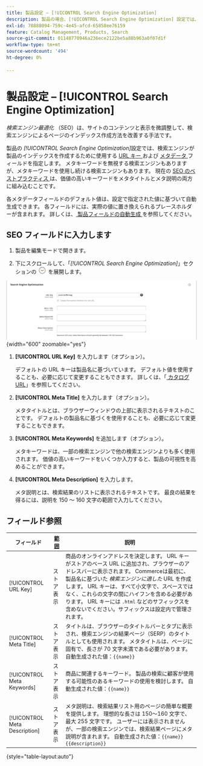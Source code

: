 ```yaml
---
title: 製品設定 – [!UICONTROL Search Engine Optimization]
description: 製品の場合、[!UICONTROL Search Engine Optimization] 設定では、検索エンジンが製品のインデックス作成に使用する URL キーとメタデータを設定します。
exl-id: 78888094-759c-4e45-afcd-65858ee76159
feature: Catalog Management, Products, Search
source-git-commit: 01148770946a236ece2122be5a88b963a0f07d1f
workflow-type: tm+mt
source-wordcount: '494'
ht-degree: 0%

---
```


# 製品設定 – [!UICONTROL Search Engine Optimization]

_検索エンジン最適化_ （SEO）は、サイトのコンテンツと表示を微調整して、検索エンジンによるページのインデックス作成方法を改善する手法です。

製品の _[!UICONTROL Search Engine Optimization]_&#x200B;設定では、検索エンジンが製品のインデックスを作成するために使用する [URL キー ](catalog-urls.md) および [ メタデータ ](../merchandising-promotions/meta-data.md) フィールドを指定します。 メタキーワードを無視する検索エンジンもありますが、メタキーワードを使用し続ける検索エンジンもあります。 現在の [SEO のベストプラクティス ](../merchandising-promotions/seo-overview.md) は、価値の高いキーワードをメタタイトルとメタ説明の両方に組み込むことです。

各メタデータフィールドのデフォルト値は、設定で指定された値に基づいて自動生成できます。 各フィールドには、実際の値に置き換えられるプレースホルダーが含まれます。 詳しくは、[ 製品フィールドの自動生成 ](../configuration-reference/catalog/catalog.md#uicontrol-product-fields-auto-generation) を参照してください。

## SEO フィールドに入力します

1. 製品を編集モードで開きます。

1. 下にスクロールして、「_[!UICONTROL Search Engine Optimization]_」セクションの ![ 展開セレクター ](../assets/icon-display-expand.png) を展開します。

![ 検索エンジンの最適化 ](./assets/product-search-engine-optimization.png){width="600" zoomable="yes"}


1. **[!UICONTROL URL Key]** を入力します（オプション）。

   デフォルトの URL キーは製品名に基づいています。 デフォルト値を使用することも、必要に応じて変更することもできます。 詳しくは、「[ カタログ URL](catalog-urls.md)」を参照してください。

1. **[!UICONTROL Meta Title]** を入力します（オプション）。

   メタタイトルとは、ブラウザーウィンドウの上部に表示されるテキストのことです。 デフォルトの製品名に基づくを使用することも、必要に応じて変更することもできます。

1. **[!UICONTROL Meta Keywords]** を追加します（オプション）。

   メタキーワードは、一部の検索エンジンで他の検索エンジンよりも多く使用されます。 価値の高いキーワードをいくつか入力すると、製品の可視性を高めることができます。

1. **[!UICONTROL Meta Description]** を入力します。

   メタ説明とは、検索結果のリストに表示されるテキストです。 最良の結果を得るには、説明を 150 ～ 160 文字の範囲で入力してください。

## フィールド参照

| フィールド | [ 範囲 ](../getting-started/websites-stores-views.md#scope-settings) | 説明 |
|--- |--- |------------------|
| [!UICONTROL URL Key] | ストア表示 | 商品のオンラインアドレスを決定します。 URL キーがストアのベース URL に追加され、ブラウザーのアドレスバーに表示されます。 Commerceは最初に、製品名に基づいた _検索エンジンに適した_ URL を作成します。 URL キーは、すべて小文字で、スペースではなく、これらの文字の間にハイフンを含める必要があります。 URL キーには `.html` などのサフィックスを含めないでください。サフィックスは設定内で管理されます。 |
| [!UICONTROL Meta Title] | ストア表示 | タイトルは、ブラウザーのタイトルバーとタブに表示され、検索エンジンの結果ページ（SERP）のタイトルとしても使用されます。 メタタイトルは、ページに固有で、長さが 70 文字未満である必要があります。 自動生成された値：`{{name}}` |
| [!UICONTROL Meta Keywords] | ストア表示 | 商品に関連するキーワード。 製品の検索に顧客が使用する可能性のあるキーワードの使用を検討します。 自動生成された値：`{{name}}` |
| [!UICONTROL Meta Description] | ストア表示 | メタ説明は、検索結果リスト用のページの簡単な概要を提供します。 理想的な長さは 150～160 文字で、最大 255 文字です。 ユーザーには表示されませんが、一部の検索エンジンでは、検索結果ページにメタ説明が含まれます。 自動生成された値：`{{name}} {{description}}` |

{style="table-layout:auto"}
